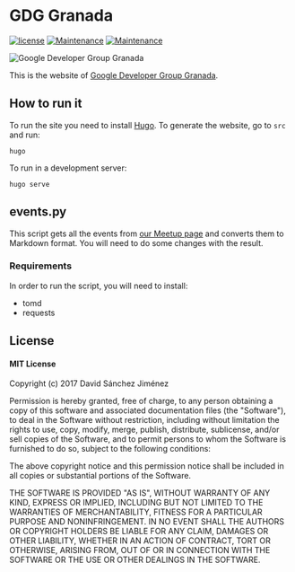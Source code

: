 # GDG Granada

[![license](https://img.shields.io/github/license/mashape/apistatus.svg?style=plastic)]() [![Maintenance](https://img.shields.io/maintenance/yes/2017.svg?style=plastic)]() [![Maintenance](https://img.shields.io/badge/Hugo-0.20.6-blue.svg?style=plastic)]()

![Google Developer Group Granada](logo.jpg)

This is the website of [Google Developer Group Granada](http://gdggranada.com).

## How to run it
To run the site you need to install [Hugo](https://gohugo.io/). To generate the website, go to ``src`` and run:
```shell
hugo
```

To run in a development server:
```shell
hugo serve
```

## events.py
This script gets all the events from [our Meetup page](https://www.meetup.com/es-ES/GDG_Granada/) and converts them to Markdown format. You will need to do some changes with the result.

### Requirements
In order to run the script, you will need to install:
* tomd
* requests

## License
#### MIT License

Copyright (c) 2017 David Sánchez Jiménez

Permission is hereby granted, free of charge, to any person obtaining a copy
of this software and associated documentation files (the "Software"), to deal
in the Software without restriction, including without limitation the rights
to use, copy, modify, merge, publish, distribute, sublicense, and/or sell
copies of the Software, and to permit persons to whom the Software is
furnished to do so, subject to the following conditions:

The above copyright notice and this permission notice shall be included in all
copies or substantial portions of the Software.

THE SOFTWARE IS PROVIDED "AS IS", WITHOUT WARRANTY OF ANY KIND, EXPRESS OR
IMPLIED, INCLUDING BUT NOT LIMITED TO THE WARRANTIES OF MERCHANTABILITY,
FITNESS FOR A PARTICULAR PURPOSE AND NONINFRINGEMENT. IN NO EVENT SHALL THE
AUTHORS OR COPYRIGHT HOLDERS BE LIABLE FOR ANY CLAIM, DAMAGES OR OTHER
LIABILITY, WHETHER IN AN ACTION OF CONTRACT, TORT OR OTHERWISE, ARISING FROM,
OUT OF OR IN CONNECTION WITH THE SOFTWARE OR THE USE OR OTHER DEALINGS IN THE
SOFTWARE.
